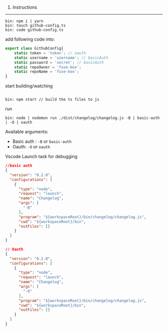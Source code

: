 1. Instructions
___

```shell
bin: npm i | yarn
bin: touch github-config.ts
bin: code github-config.ts
```
add following code into:

```js
export class GithubConfig{
    static token = 'token'; // oauth
    static username = 'username'; // basicAuth
    static password = 'secret'; // basicAuth
    static repoOwner = 'fuse-box';
    static repoName = 'fuse-box';
}
```

start building/watching

```shell

bin: npm start // build the ts files to js

```

run
```shell
bin: node | nodemon run ./dist/changelog/changelog.js -B | basic-auth | -O | oauth
```

Available arguments: 
- Basic auth : `-B` or `basic-auth`
- Oauth:   `-O` or `oauth`

Vscode Launch task for debugging

```json
//basic auth
{
  "version": "0.2.0",
  "configurations": [
    {
      "type": "node",
      "request": "launch",
      "name": "Changelog",
      "args": [
        "-B"
      ],
      "program": "${workspaceRoot}/bin/changelog/changelog.js",
      "cwd": "${workspaceRoot}/bin",
      "outFiles": []
    }
  ]
}

// Oauth
{
  "version": "0.2.0",
  "configurations": [
    {
      "type": "node",
      "request": "launch",
      "name": "Changelog",
      "args": [
        "-O"
      ],
      "program": "${workspaceRoot}/bin/changelog/changelog.js",
      "cwd": "${workspaceRoot}/bin",
      "outFiles": []
    }
  ]
}
```
